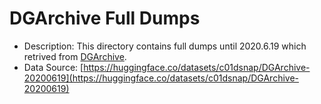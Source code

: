 # DGArchive Full Dumps

* Description: This directory contains full dumps until 2020.6.19 which retrived from [DGArchive](https://dgarchive.caad.fkie.fraunhofer.de/site/).
* Data Source: [https://huggingface.co/datasets/c01dsnap/DGArchive-20200619](https://huggingface.co/datasets/c01dsnap/DGArchive-20200619)
